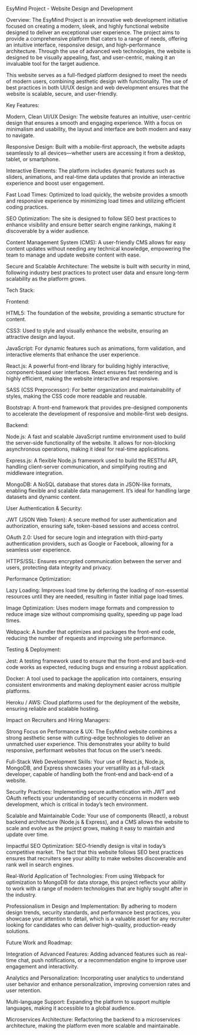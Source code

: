 EsyMind Project - Website Design and Development

Overview:
The EsyMind Project is an innovative web development initiative focused on creating a modern, sleek, and highly functional website designed to deliver an exceptional user experience. The project aims to provide a comprehensive platform that caters to a range of needs, offering an intuitive interface, responsive design, and high-performance architecture. Through the use of advanced web technologies, the website is designed to be visually appealing, fast, and user-centric, making it an invaluable tool for the target audience.

This website serves as a full-fledged platform designed to meet the needs of modern users, combining aesthetic design with functionality. The use of best practices in both UI/UX design and web development ensures that the website is scalable, secure, and user-friendly.

Key Features:

Modern, Clean UI/UX Design: The website features an intuitive, user-centric design that ensures a smooth and engaging experience. With a focus on minimalism and usability, the layout and interface are both modern and easy to navigate.

Responsive Design: Built with a mobile-first approach, the website adapts seamlessly to all devices—whether users are accessing it from a desktop, tablet, or smartphone.

Interactive Elements: The platform includes dynamic features such as sliders, animations, and real-time data updates that provide an interactive experience and boost user engagement.

Fast Load Times: Optimized to load quickly, the website provides a smooth and responsive experience by minimizing load times and utilizing efficient coding practices.

SEO Optimization: The site is designed to follow SEO best practices to enhance visibility and ensure better search engine rankings, making it discoverable by a wider audience.

Content Management System (CMS): A user-friendly CMS allows for easy content updates without needing any technical knowledge, empowering the team to manage and update website content with ease.

Secure and Scalable Architecture: The website is built with security in mind, following industry best practices to protect user data and ensure long-term scalability as the platform grows.

Tech Stack:

Frontend:

HTML5: The foundation of the website, providing a semantic structure for content.

CSS3: Used to style and visually enhance the website, ensuring an attractive design and layout.

JavaScript: For dynamic features such as animations, form validation, and interactive elements that enhance the user experience.

React.js: A powerful front-end library for building highly interactive, component-based user interfaces. React ensures fast rendering and is highly efficient, making the website interactive and responsive.

SASS (CSS Preprocessor): For better organization and maintainability of styles, making the CSS code more readable and reusable.

Bootstrap: A front-end framework that provides pre-designed components to accelerate the development of responsive and mobile-first web designs.

Backend:

Node.js: A fast and scalable JavaScript runtime environment used to build the server-side functionality of the website. It allows for non-blocking asynchronous operations, making it ideal for real-time applications.

Express.js: A flexible Node.js framework used to build the RESTful API, handling client-server communication, and simplifying routing and middleware integration.

MongoDB: A NoSQL database that stores data in JSON-like formats, enabling flexible and scalable data management. It’s ideal for handling large datasets and dynamic content.

User Authentication & Security:

JWT (JSON Web Token): A secure method for user authentication and authorization, ensuring safe, token-based sessions and access control.

OAuth 2.0: Used for secure login and integration with third-party authentication providers, such as Google or Facebook, allowing for a seamless user experience.

HTTPS/SSL: Ensures encrypted communication between the server and users, protecting data integrity and privacy.

Performance Optimization:

Lazy Loading: Improves load time by deferring the loading of non-essential resources until they are needed, resulting in faster initial page load times.

Image Optimization: Uses modern image formats and compression to reduce image size without compromising quality, speeding up page load times.

Webpack: A bundler that optimizes and packages the front-end code, reducing the number of requests and improving site performance.

Testing & Deployment:

Jest: A testing framework used to ensure that the front-end and back-end code works as expected, reducing bugs and ensuring a robust application.

Docker: A tool used to package the application into containers, ensuring consistent environments and making deployment easier across multiple platforms.

Heroku / AWS: Cloud platforms used for the deployment of the website, ensuring reliable and scalable hosting.

Impact on Recruiters and Hiring Managers:

Strong Focus on Performance & UX: The EsyMind website combines a strong aesthetic sense with cutting-edge technologies to deliver an unmatched user experience. This demonstrates your ability to build responsive, performant websites that focus on the user’s needs.

Full-Stack Web Development Skills: Your use of React.js, Node.js, MongoDB, and Express showcases your versatility as a full-stack developer, capable of handling both the front-end and back-end of a website.

Security Practices: Implementing secure authentication with JWT and OAuth reflects your understanding of security concerns in modern web development, which is critical in today’s tech environment.

Scalable and Maintainable Code: Your use of components (React), a robust backend architecture (Node.js & Express), and a CMS allows the website to scale and evolve as the project grows, making it easy to maintain and update over time.

Impactful SEO Optimization: SEO-friendly design is vital in today’s competitive market. The fact that this website follows SEO best practices ensures that recruiters see your ability to make websites discoverable and rank well in search engines.

Real-World Application of Technologies: From using Webpack for optimization to MongoDB for data storage, this project reflects your ability to work with a range of modern technologies that are highly sought after in the industry.

Professionalism in Design and Implementation: By adhering to modern design trends, security standards, and performance best practices, you showcase your attention to detail, which is a valuable asset for any recruiter looking for candidates who can deliver high-quality, production-ready solutions.

Future Work and Roadmap:

Integration of Advanced Features: Adding advanced features such as real-time chat, push notifications, or a recommendation engine to improve user engagement and interactivity.

Analytics and Personalization: Incorporating user analytics to understand user behavior and enhance personalization, improving conversion rates and user retention.

Multi-language Support: Expanding the platform to support multiple languages, making it accessible to a global audience.

Microservices Architecture: Refactoring the backend to a microservices architecture, making the platform even more scalable and maintainable.

